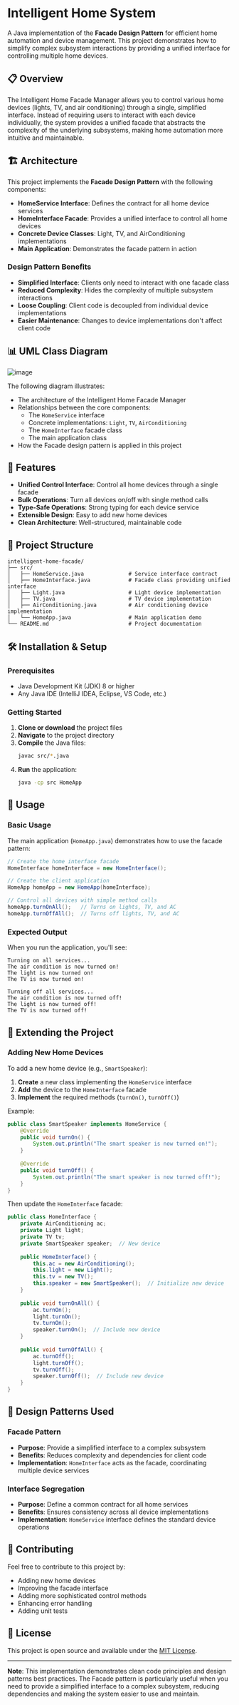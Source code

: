 # Intelligent Home System

A Java implementation of the **Facade Design Pattern** for efficient home automation and device management. This project demonstrates how to simplify complex subsystem interactions by providing a unified interface for controlling multiple home devices.

## 📋 Overview

The Intelligent Home Facade Manager allows you to control various home devices (lights, TV, and air conditioning) through a single, simplified interface. Instead of requiring users to interact with each device individually, the system provides a unified facade that abstracts the complexity of the underlying subsystems, making home automation more intuitive and maintainable.

## 🏗️ Architecture

This project implements the **Facade Design Pattern** with the following components:

- **HomeService Interface**: Defines the contract for all home device services
- **HomeInterface Facade**: Provides a unified interface to control all home devices
- **Concrete Device Classes**: Light, TV, and AirConditioning implementations
- **Main Application**: Demonstrates the facade pattern in action

### Design Pattern Benefits

- **Simplified Interface**: Clients only need to interact with one facade class
- **Reduced Complexity**: Hides the complexity of multiple subsystem interactions
- **Loose Coupling**: Client code is decoupled from individual device implementations
- **Easier Maintenance**: Changes to device implementations don't affect client code

## 📊 UML Class Diagram

![image](https://github.com/user-attachments/assets/c49aa490-6d33-4491-9773-d45630d54481)

The following diagram illustrates:
- The architecture of the Intelligent Home Facade Manager
- Relationships between the core components:
  - The `HomeService` interface
  - Concrete implementations: `Light`, `TV`, `AirConditioning`
  - The `HomeInterface` facade class
  - The main application class
- How the Facade design pattern is applied in this project

## 🚀 Features

- **Unified Control Interface**: Control all home devices through a single facade
- **Bulk Operations**: Turn all devices on/off with single method calls
- **Type-Safe Operations**: Strong typing for each device service
- **Extensible Design**: Easy to add new home devices
- **Clean Architecture**: Well-structured, maintainable code

## 📁 Project Structure

```
intelligent-home-facade/
├── src/
│   ├── HomeService.java              # Service interface contract
│   ├── HomeInterface.java            # Facade class providing unified interface
│   ├── Light.java                    # Light device implementation
│   ├── TV.java                       # TV device implementation
│   ├── AirConditioning.java          # Air conditioning device implementation
│   └── HomeApp.java                  # Main application demo
└── README.md                         # Project documentation
```

## 🛠️ Installation & Setup

### Prerequisites

- Java Development Kit (JDK) 8 or higher
- Any Java IDE (IntelliJ IDEA, Eclipse, VS Code, etc.)

### Getting Started

1. **Clone or download** the project files
2. **Navigate** to the project directory
3. **Compile** the Java files:
   ```bash
   javac src/*.java
   ```
4. **Run** the application:
   ```bash
   java -cp src HomeApp
   ```

## 📖 Usage

### Basic Usage

The main application (`HomeApp.java`) demonstrates how to use the facade pattern:

```java
// Create the home interface facade
HomeInterface homeInterface = new HomeInterface();

// Create the client application
HomeApp homeApp = new HomeApp(homeInterface);

// Control all devices with simple method calls
homeApp.turnOnAll();   // Turns on lights, TV, and AC
homeApp.turnOffAll();  // Turns off lights, TV, and AC
```

### Expected Output

When you run the application, you'll see:

```
Turning on all services...
The air condition is now turned on!
The light is now turned on!
The TV is now turned on!

Turning off all services...
The air condition is now turned off!
The light is now turned off!
The TV is now turned off!
```

## 🔧 Extending the Project

### Adding New Home Devices

To add a new home device (e.g., `SmartSpeaker`):

1. **Create** a new class implementing the `HomeService` interface
2. **Add** the device to the `HomeInterface` facade
3. **Implement** the required methods (`turnOn()`, `turnOff()`)

Example:
```java
public class SmartSpeaker implements HomeService {
    @Override
    public void turnOn() {
        System.out.println("The smart speaker is now turned on!");
    }
    
    @Override
    public void turnOff() {
        System.out.println("The smart speaker is now turned off!");
    }
}
```

Then update the `HomeInterface` facade:
```java
public class HomeInterface {
    private AirConditioning ac;
    private Light light;
    private TV tv;
    private SmartSpeaker speaker;  // New device
    
    public HomeInterface() {
        this.ac = new AirConditioning();
        this.light = new Light();
        this.tv = new TV();
        this.speaker = new SmartSpeaker();  // Initialize new device
    }
    
    public void turnOnAll() {
        ac.turnOn();
        light.turnOn();
        tv.turnOn();
        speaker.turnOn();  // Include new device
    }
    
    public void turnOffAll() {
        ac.turnOff();
        light.turnOff();
        tv.turnOff();
        speaker.turnOff();  // Include new device
    }
}
```

## 🎯 Design Patterns Used

### Facade Pattern
- **Purpose**: Provide a simplified interface to a complex subsystem
- **Benefits**: Reduces complexity and dependencies for client code
- **Implementation**: `HomeInterface` acts as the facade, coordinating multiple device services

### Interface Segregation
- **Purpose**: Define a common contract for all home services
- **Benefits**: Ensures consistency across all device implementations
- **Implementation**: `HomeService` interface defines the standard device operations

## 🤝 Contributing

Feel free to contribute to this project by:
- Adding new home devices
- Improving the facade interface
- Adding more sophisticated control methods
- Enhancing error handling
- Adding unit tests

## 📄 License

This project is open source and available under the [MIT License](LICENSE).

---

**Note**: This implementation demonstrates clean code principles and design patterns best practices. The Facade pattern is particularly useful when you need to provide a simplified interface to a complex subsystem, reducing dependencies and making the system easier to use and maintain.
